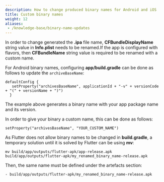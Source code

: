 ```yaml
---
description: How to change produced binary names for Android and iOS
title: Custom binary names
weight: 12
aliases:
 - /knowledge-base/binary-name-updates
---
```


In order to change generated the **.ipa** file name, **CFBundleDisplayName** string value in **Info.plist** needs to be renamed.If the app is configured with flavors, then **CFBundleName** string value is required to be renamed with a custom name.

For Android binary names, configuring **app/build.gradle** can be done as follows to update the `archiveBaseName`:

```
defaultConfig {
   setProperty("archivesBaseName", applicationId + "-v" + versionCode + "(" + versionName + ")")
  }
```

The example above generates a binary name with your app package name and its version. 

In order to give your binary a custom name, this can be done as follows:

```
setProperty("archivesBaseName", "YOUR_CUSTOM_NAME")
```

As Flutter does not allow binary names to be changed in **build.gradle**, a temporary solution until it is solved by Flutter can be using **mv**:

```
mv build/app/outputs/flutter-apk/app-release.apk build/app/outputs/flutter-apk/my_renamed_binary_name-release.apk
```

Then, the same name must be defined under the artefacts section:

```
- build/app/outputs/flutter-apk/my_renamed_binary_name-release.apk
```
